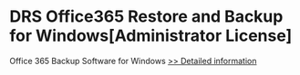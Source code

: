 # DRS Office365 Restore and Backup for Windows[Administrator License]
Office 365 Backup Software for Windows
[>> Detailed information](https://secure.shareit.com/shareit/product.html?productid=301004336&affiliateid=200057808)